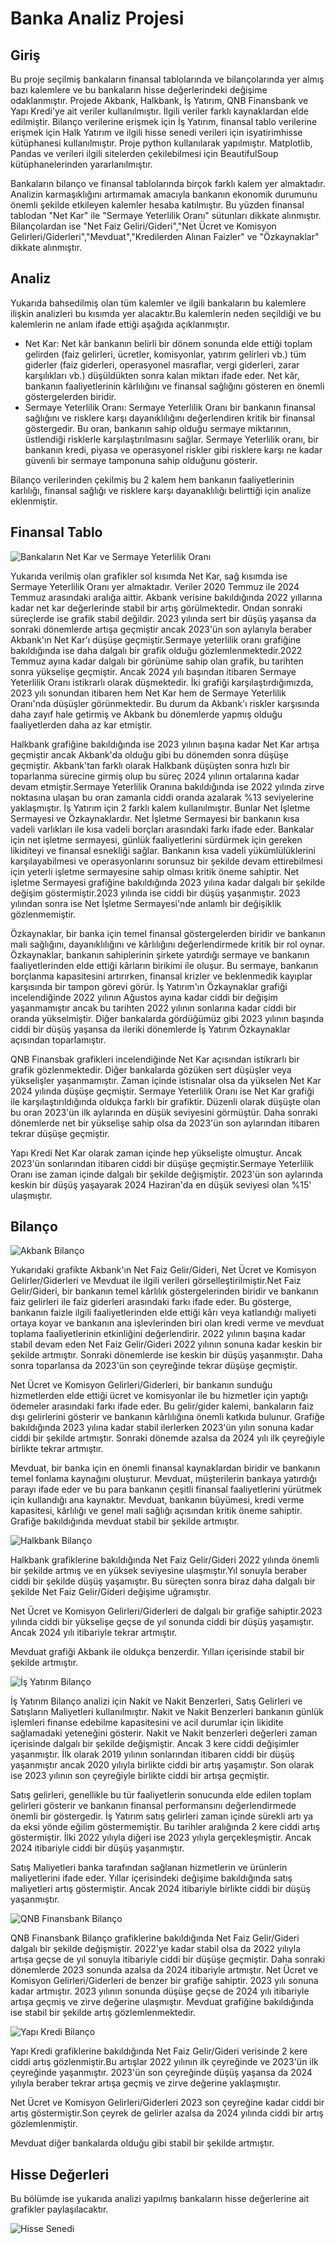# Banka Analiz Projesi
## Giriş
Bu proje seçilmiş bankaların finansal tablolarında ve bilançolarında yer almış bazı kalemlere ve bu bankaların hisse değerlerindeki değişime odaklanmıştır. Projede Akbank, Halkbank, İş Yatırım, QNB Finansbank ve Yapı Kredi'ye ait veriler kullanılmıştır. İlgili veriler farklı kaynaklardan elde edilmiştir. Bilanço verilerine erişmek için İş Yatırım, finansal tablo verilerine erişmek için Halk Yatırım ve ilgili hisse senedi verileri için isyatirimhisse kütüphanesi kullanılmıştır. Proje python kullanılarak yapılmıştır. Matplotlib, Pandas ve verileri ilgili sitelerden çekilebilmesi için BeautifulSoup kütüphanelerinden yararlanılmıştır.

Bankaların bilanço ve finansal tablolarında birçok farklı kalem yer almaktadır. Analizin karmaşıklığını artırmamak amacıyla bankanın ekonomik durumunu önemli şekilde etkileyen kalemler hesaba katılmıştır. Bu yüzden finansal tablodan "Net Kar" ile "Sermaye Yeterlilik Oranı" sütunları dikkate alınmıştır. Bilançolardan ise "Net Faiz Geliri/Gideri","Net Ücret ve Komisyon Gelirleri/Giderleri","Mevduat","Kredilerden Alınan Faizler" ve "Özkaynaklar" dikkate alınmıştır.

## Analiz
Yukarıda bahsedilmiş olan tüm kalemler ve ilgili bankaların bu kalemlere ilişkin analizleri bu kısımda yer alacaktır.Bu kalemlerin neden seçildiği ve bu kalemlerin ne anlam ifade ettiği aşağıda açıklanmıştır.

- Net Kar: Net kâr bankanın belirli bir dönem sonunda elde ettiği toplam gelirden (faiz gelirleri, ücretler, komisyonlar, yatırım gelirleri vb.) tüm giderler (faiz giderleri, operasyonel masraflar, vergi giderleri, zarar karşılıkları vb.) düşüldükten sonra kalan miktarı ifade eder. Net kâr, bankanın faaliyetlerinin kârlılığını ve finansal sağlığını gösteren en önemli göstergelerden biridir.
- Sermaye Yeterlilik Oranı: Sermaye Yeterlilik Oranı  bir bankanın finansal sağlığını ve risklere karşı dayanıklılığını değerlendiren kritik bir finansal göstergedir. Bu oran, bankanın sahip olduğu sermaye miktarının, üstlendiği risklerle karşılaştırılmasını sağlar. Sermaye Yeterlilik oranı, bir bankanın kredi, piyasa ve operasyonel riskler gibi risklere karşı ne kadar güvenli bir sermaye tamponuna sahip olduğunu gösterir.

Bilanço verilerinden çekilmiş bu 2 kalem hem bankanın faaliyetlerinin karlılığı, finansal sağlığı ve risklere karşı dayanaklılığı belirttiği için analize eklenmiştir.
## Finansal Tablo

![Bankaların Net Kar ve Sermaye Yeterlilik Oranı](assets/finansal_tablo.png)

Yukarıda verilmiş olan grafikler sol kısımda Net Kar, sağ kısımda ise Sermaye Yeterlilik Oranı yer almaktadır. Veriler 2020 Temmuz ile 2024 Temmuz arasındaki aralığa aittir. Akbank verisine bakıldığında 2022 yıllarına kadar net kar değerlerinde stabil bir artış görülmektedir. Ondan sonraki süreçlerde ise grafik stabil değildir. 2023 yılında sert bir düşüş yaşansa da sonraki dönemlerde artışa geçmiştir ancak 2023'ün son aylarıyla beraber Akbank'ın Net Kar'ı düşüşe geçmiştir.Sermaye yeterlilik oranı grafiğine bakıldığında ise daha dalgalı bir grafik olduğu gözlemlenmektedir.2022 Temmuz ayına kadar dalgalı bir görünüme sahip olan grafik, bu tarihten sonra yükselişe geçmiştir. Ancak 2024 yılı başından itibaren Sermaye Yeterlilik Oranı istikrarlı olarak düşmektedir. İki grafiği karşılaştırdığımızda, 2023 yılı sonundan itibaren hem Net Kar hem de Sermaye Yeterlilik Oranı'nda düşüşler görünmektedir. Bu durum da Akbank'ı riskler karşısında daha zayıf hale getirmiş ve Akbank bu dönemlerde yapmış olduğu faaliyetlerden daha az kar etmiştir.

Halkbank grafiğine bakıldığında ise 2023 yılının başına kadar Net Kar artışa geçmiştir ancak Akbank'da olduğu gibi bu dönemden sonra düşüşe geçmiştir. Akbank'tan farklı olarak Halkbank düşüşten sonra hızlı bir toparlanma sürecine girmiş olup bu süreç 2024 yılının ortalarına kadar devam etmiştir.Sermaye Yeterlilik Oranına bakıldığında ise 2022 yılında zirve noktasına ulaşan bu oran zamanla ciddi oranda azalarak %13 seviyelerine yaklaşmıştır.
İş Yatırım için 2 farklı kalem kullanılmıştır. Bunlar Net İşletme Sermayesi ve Özkaynaklardır. Net İşletme Sermayesi bir bankanın kısa vadeli varlıkları ile kısa vadeli borçları arasındaki farkı ifade eder. Bankalar için net işletme sermayesi, günlük faaliyetlerini sürdürmek için gereken likiditeyi ve finansal esnekliği sağlar. Bankanın kısa vadeli yükümlülüklerini karşılayabilmesi ve operasyonlarını sorunsuz bir şekilde devam ettirebilmesi için yeterli işletme sermayesine sahip olması kritik öneme sahiptir. Net işletme Sermayesi grafiğine bakıldığında 2023 yılına kadar dalgalı bir şekilde değişim göstermiştir.2023 yılında ise ciddi bir düşüş yaşanmıştır. 2023 yılından sonra ise Net İşletme Sermayesi'nde anlamlı bir değişiklik gözlenmemiştir. 

Özkaynaklar, bir banka için temel finansal göstergelerden biridir ve bankanın mali sağlığını, dayanıklılığını ve kârlılığını değerlendirmede kritik bir rol oynar. Özkaynaklar, bankanın sahiplerinin şirkete yatırdığı sermaye ve bankanın faaliyetlerinden elde ettiği kârların birikimi ile oluşur. Bu sermaye, bankanın borçlanma kapasitesini artırırken, finansal krizler ve beklenmedik kayıplar karşısında bir tampon görevi görür. İş Yatırım'ın Özkaynaklar grafiği incelendiğinde 2022 yılının Ağustos ayına kadar ciddi bir değişim yaşanmamıştır ancak bu tarihten 2022 yılının sonlarına kadar ciddi bir oranda yükselmiştir. Diğer bankalarda gördüğümüz gibi 2023 yılının başında ciddi bir düşüş yaşansa da ileriki dönemlerde İş Yatırım Özkaynaklar açısından toparlamıştır.

QNB Finansbak grafikleri incelendiğinde Net Kar açısından istikrarlı bir grafik gözlenmektedir. Diğer bankalarda gözüken sert düşüşler veya yükselişler yaşanmamıştır. Zaman içinde istisnalar olsa da yükselen Net Kar 2024 yılında düşüşe geçmiştir. Sermaye Yeterlilik Oranı ise Net Kar grafiği ile karşılaştırıldığında oldukça farklı bir grafiktir. Düzenli olarak düşüşte olan bu oran 2023'ün ilk aylarında en düşük seviyesini görmüştür. Daha sonraki dönemlerde net bir yükselişe sahip olsa da 2023'ün son aylarından itibaren tekrar düşüşe geçmiştir.

Yapı Kredi Net Kar olarak zaman içinde hep yükselişte olmuştur. Ancak 2023'ün sonlarından itibaren ciddi bir düşüşe geçmiştir.Sermaye Yeterlilik Oranı ise zaman içinde dalgalı bir şekilde değişmiştir. 2023'ün son aylarında keskin bir düşüş yaşayarak 2024 Haziran'da en düşük seviyesi olan %15' ulaşmıştır.

## Bilanço

![Akbank Bilanço](assets/akbank_bilanço.png)

Yukarıdaki grafikte Akbank'ın Net Faiz Gelir/Gideri, Net Ücret ve Komisyon Gelirler/Giderleri ve Mevduat ile ilgili verileri görselleştirilmiştir.Net Faiz Gelir/Gideri, bir bankanın temel kârlılık göstergelerinden biridir ve bankanın faiz gelirleri ile faiz giderleri arasındaki farkı ifade eder. Bu gösterge, bankanın faizle ilgili faaliyetlerinden elde ettiği kârı veya katlandığı maliyeti ortaya koyar ve bankanın ana işlevlerinden biri olan kredi verme ve mevduat toplama faaliyetlerinin etkinliğini değerlendirir. 2022 yılının başına kadar stabil devam eden Net Faiz Gelir/Gideri 2022 yılının sonuna kadar keskin bir şekilde artmıştır. Sonraki dönemlerde ise keskin bir düşüş yaşanmıştır. Daha sonra toparlansa da 2023'ün son çeyreğinde tekrar düşüşe geçmiştir. 

Net Ücret ve Komisyon Gelirleri/Giderleri, bir bankanın sunduğu hizmetlerden elde ettiği ücret ve komisyonlar ile bu hizmetler için yaptığı ödemeler arasındaki farkı ifade eder. Bu gelir/gider kalemi, bankaların faiz dışı gelirlerini gösterir ve bankanın kârlılığına önemli katkıda bulunur. Grafiğe bakıldığında 2023 yılına kadar stabil ilerlerken 2023'ün yılın sonuna kadar ciddi bir şekilde artmıştır. Sonraki dönemde azalsa da 2024 yılı ilk çeyreğiyle birlikte tekrar artmıştır.

Mevduat, bir banka için en önemli finansal kaynaklardan biridir ve bankanın temel fonlama kaynağını oluşturur. Mevduat, müşterilerin bankaya yatırdığı parayı ifade eder ve bu para bankanın çeşitli finansal faaliyetlerini yürütmek için kullandığı ana kaynaktır. Mevduat, bankanın büyümesi, kredi verme kapasitesi, kârlılığı ve genel mali sağlığı açısından kritik öneme sahiptir. Grafiğe bakıldığında mevduat stabil bir şekilde artmıştır.

![Halkbank Bilanço](assets/halkbank_bilanço.png)

Halkbank grafiklerine bakıldığında Net Faiz Gelir/Gideri 2022 yılında önemli bir şekilde artmış ve en yüksek seviyesine ulaşmıştır.Yıl sonuyla beraber ciddi bir şekilde düşüş yaşamıştır. Bu süreçten sonra biraz daha dalgalı bir şekilde Net Faiz Gelir/Gideri değişime uğramıştır.

Net Ücret ve Komisyon Gelirleri/Giderleri de dalgalı bir grafiğe sahiptir.2023 yılında ciddi bir yükselişe geçse de yıl sonunda ciddi bir düşüş yaşamıştır. Ancak 2024 yılı itibariyle tekrar artmıştır.

Mevduat grafiği Akbank ile oldukça benzerdir. Yılları içerisinde stabil bir şekilde artmıştır.

![İş Yatırım Bilanço](assets/işyat_bilanço.png)

İş Yatırım Bilanço analizi için Nakit ve Nakit Benzerleri, Satış Gelirleri ve Satışların Maliyetleri kullanılmıştır. Nakit ve Nakit Benzerleri bankanın günlük işlemleri finanse edebilme kapasitesini ve acil durumlar için likidite sağlamadaki yeteneğini gösterir. Nakit ve Nakit benzerleri değerleri zaman içerisinde dalgalı bir şekilde değişmiştir. Ancak 3 kere ciddi değişimler yaşanmıştır. İlk olarak 2019 yılının sonlarından itibaren ciddi bir düşüş yaşanmıştır ancak 2020 yılıyla birlikte ciddi bir artış yaşamıştır. Son olarak ise 2023 yılının son çeyreğiyle birlikte ciddi bir artışa geçmiştir.

Satış gelirleri, genellikle bu tür faaliyetlerin sonucunda elde edilen toplam gelirleri gösterir ve bankanın finansal performansını değerlendirmede önemli bir göstergedir. İş Yatırım satış gelirleri zaman içinde sürekli artı ya da eksi yönde eğilim göstermemiştir. Bu tarihler aralığında 2 kere ciddi artış göstermiştir. İlki 2022 yılıyla diğeri ise 2023 yılıyla gerçekleşmiştir. Ancak 2024 itibariyle ciddi bir düşüş yaşanmıştır.

Satış Maliyetleri banka tarafından sağlanan hizmetlerin ve ürünlerin maliyetlerini ifade eder. Yıllar içerisindeki değişime bakıldığında satış maliyetleri artış göstermiştir. Ancak 2024 itibariyle birlikte ciddi bir düşüş yaşanmıştır.

![QNB Finansbank Bilanço](assets/QNB_Finansbank_bilanço.png)

QNB Finansbank Bilanço grafiklerine bakıldığında Net Faiz Gelir/Gideri dalgalı bir şekilde değişmiştir. 2022'ye kadar stabil olsa da 2022 yılıyla artışa geçse de yıl sonuyla itibariyle ciddi bir düşüşe geçmiştir. Daha sonraki dönemlerde 2023 sonunda azalsa da 2024 itibariyle artmıştır. Net Ücret ve Komisyon Gelirleri/Giderleri de benzer bir grafiğe sahiptir. 2023 yılı sonuna kadar artmıştır. 2023 yılının sonunda düşüşe geçse de 2024 yılı itibariyle artışa geçmiş ve zirve değerine ulaşmıştır. Mevduat grafiğine bakıldığında ise stabil bir şekilde artış gözlemlenmektedir.

![Yapı Kredi Bilanço](assets/Yapı_Kredi_bilanço.png)

Yapı Kredi grafiklerine bakıldığında Net Faiz Gelir/Gideri verisinde 2 kere ciddi artış gözlenmiştir.Bu artışlar 2022 yılının ilk çeyreğinde ve 2023'ün ilk çeyreğinde yaşanmıştır. 2023'ün son çeyreğinde düşüş yaşansa da 2024 yılıyla beraber tekrar artışa geçmiş ve zirve değerine yaklaşmıştır.

Net Ücret ve Komisyon Gelirleri/Giderleri 2023 son çeyreğine kadar ciddi bir artış göstermiştir.Son çeyrek de gelirler azalsa da 2024 yılında ciddi bir artış gözlemlenmiştir.

Mevduat diğer bankalarda olduğu gibi stabil bir şekilde artmıştır.

## Hisse Değerleri

Bu bölümde ise yukarıda analizi yapılmış bankaların hisse değerlerine ait grafikler paylaşılacaktır. 

![Hisse Senedi](assets\hisse_senedi.png)














